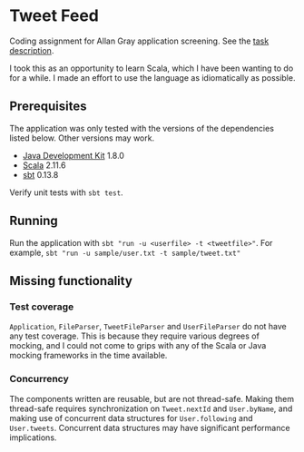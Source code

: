 # Tweet Feed

Coding assignment for Allan Gray application screening.  See the [task description](ASSIGNMENT.md).

I took this as an opportunity to learn Scala, which I have been wanting to do for a while.  I made an effort to use the language as idiomatically as possible.

## Prerequisites

The application was only tested with the versions of the dependencies listed below.  Other versions may work.

* [Java Development Kit](http://www.oracle.com/technetwork/java/index.html) 1.8.0
* [Scala](http://www.scala-lang.org/) 2.11.6
* [sbt](http://www.scala-sbt.org/) 0.13.8

Verify unit tests with `sbt test`.

## Running

Run the application with `sbt "run -u <userfile> -t <tweetfile>"`.  For example, `sbt "run -u sample/user.txt -t sample/tweet.txt"`

## Missing functionality

### Test coverage

`Application`, `FileParser`, `TweetFileParser` and `UserFileParser` do not have any test coverage.  This is because they require various degrees of mocking, and I could not come to grips with any of the Scala or Java mocking frameworks in the time available.

### Concurrency

The components written are reusable, but are not thread-safe.  Making them thread-safe requires synchronization on `Tweet.nextId` and `User.byName`, and making use of concurrent data structures for `User.following` and `User.tweets`.  Concurrent data structures may have significant performance implications.
